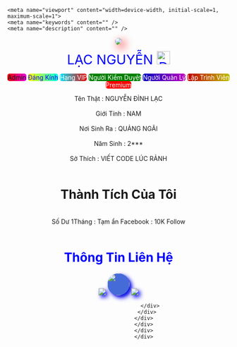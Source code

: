 <!DOCTYPE html>
<html lang="en">
<head>
	    <meta charset="utf-8" />
	<meta name="viewport" content="width=device-width, initial-scale=1">
		<meta content='width=device-width, user-scalable=no, initial-scale=1.0, maximum-scale=1.0, minimum-scale=1.0' name='viewport'/>
<meta content='width=device-width, initial-scale=1, minimum-scale=1, maximum-scale=5' name='viewport'/>
    
    <meta name="viewport" content="width=device-width, initial-scale=1, maximum-scale=1">
    <meta name="keywords" content="" />
    <meta name="description" content="" />
<meta content='text/html; charset=UTF-8' http-equiv='Content-Type'/>
<meta content='web' name='generator'/>
	<meta http-equiv="X-UA-Compatible" content="Trang web chia sẻ tool tds" />
	<title>LẠC NGUYỄN (CÁ CON) </title>
	<link href="https://cdn.jsdelivr.net/npm/bootstrap@5.1.3/dist/css/bootstrap.min.css" rel="stylesheet" integrity="sha384-1BmE4kWBq78iYhFldvKuhfTAU6auU8tT94WrHftjDbrCEXSU1oBoqyl2QvZ6jIW3" crossorigin="anonymous">
	
</head> 
<body>
	<style type="text/css">
        aimg{
            filter: drop-shadow(7px 7px 10px red);
            
        }
		.avatar {
			max-width: 100px;
  height: 100px;
			
			border: 5px solid red;
			border-radius: 50%;
			}
			    .profile-card__name {
				
				color: blue;
	font-size: 30;
	text-align:center;
				}
				.tichxanh {
					height: 100px;
					}

body {
	align-items: center;
}


.fb {
			max-width: 50px;
  height: 50px;
			border: 1px solid blue;
			
			border-radius: 50%;
			}
			fb1{
            filter: drop-shadow(5px 5px 5px blue);
            
        }
        .thong-tin{
        	color: blue;
						
						text-align:center;
						}
						.zalo{
							
			background: #456BD9;
  border: 0.1875em solid blue;
  border-radius: 50%;
  box-shadow: 0.375em 0.375em 0 0 rgba(15, 28, 63, 0.125);
  height: 50px;
  width: 50px;
			}
			zalo1{
				filter: drop-shadow(5px 5px 5px blue);
				}
			.atm{
				justify-content: center;
				text-align:center;
				display: flex;
				}
			</style>
			<div class="body_view container col">
			<div class="display-flex">
			<div class="atm bg-dark">
			<div class="col col-lg-12">
                    <div class="card-body pt-2">
			<div class="view_key">
                      <div class="card card-mini mb-4">
                        <div class="card-body">
			<div class="text-center">
<aimg><img class="avatar" src="https://atplink.com/uploads/avatars/a777113b77c6cf9c28d36348fd25c09f.png" ></aimg>
</div>
<div class='profile-card__name'>LẠC NGUYỄN <img class="tichxanh" src="https://i0.wp.com/s1.uphinh.org/2021/07/21/Tich-xanh.png" data-toggle="tooltip" data-placement="right" title="Đã xác minh" style="width: 30px; height: 30px;">
</div>
<p data-toggle="tooltip" data-placement="top" data-original-title="ATM - TOOL"><span style="border-radius: 5px; background: -webkit-linear-gradient(left, #eb0101, #eb01dd);" class="badge badge-lg badge-danger"><i class="fa fa-user"></i>Admin</span> <span style="color:#1b04f9;background: -webkit-linear-gradient(left, #fffc00, #00ffe4); border-radius: 5px;" class="badge badge-lg badge-light ">Đáng Kính</span> <span style="color:white;background: -webkit-linear-gradient(left, #05e5f9, #eb0101); border-radius: 5px;" class="badge badge-lg badge-light ">Hạng VIP</span> <span style="color:white;background: -webkit-linear-gradient(left, green, green); border-radius: 5px;" class="badge badge-lg badge-light ">Người Kiểm Duyệt</span> <span style="color:white;background: -webkit-linear-gradient(left, #0000bf, #bf00bf); border-radius: 5px;" class="badge badge-lg badge-light ">Người Quản Lý</span> <span style="color:white;background: -webkit-linear-gradient(left, #bf0000, #bfbf00); border-radius: 5px;" class="badge badge-lg badge-light ">Lập Trình Viên</span> <span style="color:white;background: -webkit-linear-gradient(left, red, red); border-radius: 5px;" class="badge badge-lg badge-light ">Premium</span> </p>
<!--cái nút ở trên by keyvip.xyz-->
<div color="black" class="chu"> Tên Thật : NGUYỄN ĐÌNH LẠC </div><br />
<div color="black" class="chu"> Giới Tính : NAM</div><br />
<div color="black" class="chu"> Nơi Sinh Ra : QUẢNG NGÃI</div><br />
<div color="black" class="chu">Năm Sinh : 2*** </div><br />
<div color="black" class="chu">Sở Thích : VIẾT CODE LÚC RẢNH </div><br />
<h1 color="blue" class="chu1">Thành Tích Của Tôi </h1><br />

<span>
<a class="d-flex justify-content-center" style="text-decoration: none;">Số Dư 1Tháng : Tạm ẩn</a>
<a class="d-flex justify-content-center" style="text-decoration: none;">Facebook : 10K Follow</a>
</span>
<br />
<br />
<h1 class='thong-tin'>Thông Tin Liên Hệ</h1>
<div class="text-center">
<span>
	<a href="https://www.facebook.com/profile.php?id=100081740744005">
<fb1><img class="fb" src="https://sv3.anh365.com/images/2021/10/12/tai-xung.png" ></fb1></a>
<a href="//zalo.me/0374784695">
<zalo1><img class="zalo" src="https://sv3.anh365.com/images/2021/10/12/tai-xung-1.png" ></zalo1></a>
<a href="https://dailyhostingvn.com/" >
<fb1><img class="fb" src="https://sv3.anh365.com/images/2021/10/12/images-4.jpg" ></fb1></a>
</span>
</div>
</div>
</div>

                        </div>
                      </div>
                    </div>
                    </div>
                    </div>
                    </div>
                        
<script src="https://cdn.jsdelivr.net/npm/bootstrap@5.1.3/dist/js/bootstrap.bundle.min.js" integrity="sha384-ka7Sk0Gln4gmtz2MlQnikT1wXgYsOg+OMhuP+IlRH9sENBO0LRn5q+8nbTov4+1p" crossorigin="anonymous"></script>
<script src="https://cdn.jsdelivr.net/npm/@popperjs/core@2.10.2/dist/umd/popper.min.js" integrity="sha384-7+zCNj/IqJ95wo16oMtfsKbZ9ccEh31eOz1HGyDuCQ6wgnyJNSYdrPa03rtR1zdB" crossorigin="anonymous"></script>
<script src="https://cdn.jsdelivr.net/npm/bootstrap@5.1.3/dist/js/bootstrap.min.js" integrity="sha384-QJHtvGhmr9XOIpI6YVutG+2QOK9T+ZnN4kzFN1RtK3zEFEIsxhlmWl5/YESvpZ13" crossorigin="anonymous"></script>
<!--code by ATM - TOOL-->
</body>
</html>
